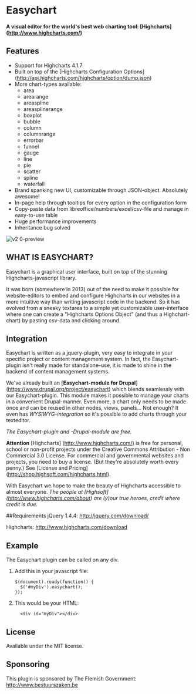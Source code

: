 # Easychart
**A visual editor for the world's best web charting tool: [Highcharts] (http://www.highcharts.com/)**

## Features
* Support for Highcharts 4.1.7
* Built on top of the [Highcharts Configuration Options] (http://api.highcharts.com/highcharts/option/dump.json)
* More chart-types available: 
  * area
  * arearange
  * areaspline
  * areasplinerange
  * boxplot
  * bubble
  * column
  * columnrange
  * errorbar
  * funnel
  * gauge
  * line
  * pie
  * scatter
  * spline
  * waterfall
* Brand spanking new UI, customizable through JSON-object. Absolutely awesome!
* In-page help through tooltips for every option in the configuration form
* Copy-paste data from libreoffice/numbers/excel/csv-file and manage in easy-to-use table
* Huge performance improvements
* Inheritance bug solved

![v2 0-preview](https://cloud.githubusercontent.com/assets/3327763/9276906/12817b34-42a7-11e5-8826-c96b6049cb58.png)

## WHAT IS EASYCHART?

Easychart is a graphical user interface, built on top of the stunning Highcharts-javascript library.
 
It was born (somewhere in 2013) out of the need to make it possible for website-editors to embed and configure Highcharts in our websites in a more intuitive way than writing javascript code in the backend. So it has evolved from a sneaky textarea to a simple yet customizable user-interface where one can create a "Highcharts Options Object" (and thus a Highchart-chart) by pasting csv-data and clicking around. 

## Integration 
Easychart is written as a jquery-plugin, very easy to integrate in your specific project or content management system. In fact, the Easychart-plugin isn't really made for standalone-use, it is made to shine in the backend of content management systems.
 
We've already built an [**Easychart-module for Drupal**] (https://www.drupal.org/project/easychart) which blends seamlessly with our Easychart-plugin. This module makes it possible to manage your charts in a convenient Drupal-manner. Even more, a chart only needs to be made once and can be reused in other nodes, views, panels... Not enough? It even has *WYSIWYG-integration* so it's possible to add charts through your texteditor.
 
*The Easychart-plugin and -Drupal-module are free.*
 
**Attention**
[Highcharts] (http://www.highcharts.com/) is free for personal, school or non-profit projects under the Creative Commons Attribution - Non Commercial 3.0 License.
For commercial and governmental websites and projects, you need to buy a license. (But they're absolutely worth every penny.) See [License and Pricing] (http://shop.highsoft.com/highcharts.html). 



With Easychart we hope to make the beauty of Highcharts accessible to almost everyone.
*The people at [Highsoft] (http://www.highcharts.com/about) are (y)our true heroes, credit where credit is due.*


##Requirements
jQuery 1.4.4: http://jquery.com/download/

Highcharts: http://www.highcharts.com/download

## Example
The Easychart plugin can be called on any div.

1. Add this in your javascript file:
	```
    $(document).ready(function() {
      $('#myDiv').easychart();
    });
    ```

2. This would be your HTML:
    ```
      <div id="myDiv"></div>
    ```


## License
Available under the MIT license.


## Sponsoring
This plugin is sponsored by The Flemish Government: http://www.bestuurszaken.be

